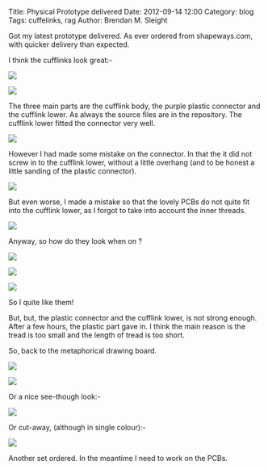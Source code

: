 Title: Physical Prototype delivered
Date: 2012-09-14 12:00
Category: blog
Tags: cuffelinks, rag
Author: Brendan M. Sleight

Got my latest prototype delivered. As ever ordered from shapeways.com, with quicker delivery than expected.

I think the cufflinks look great:-

<a href="images/Physical-Prototype-delivered/IMG_20120904_200227.jpg"><img src="images/Physical-Prototype-delivered/thumbnails/480x_/IMG_20120904_200227.jpg" /></a>

<a href="images/Physical-Prototype-delivered/IMG_20120904_200310.jpg"><img src="images/Physical-Prototype-delivered/thumbnails/480x_/IMG_20120904_200310.jpg" /></a>

The three main parts are the cufflink body, the purple plastic connector and the cufflink lower. As always the source files are in the repository. The cufflink lower fitted the connector very well.

<a href="images/Physical-Prototype-delivered/IMG_20120904_202424.jpg"><img src="images/Physical-Prototype-delivered/thumbnails/480x_/IMG_20120904_202424.jpg" /></a>

However I had made some mistake on the connector. In that the it did not screw in to the cufflink lower, without a little overhang (and to be honest a little sanding of the plastic connector).

<a href="images/Physical-Prototype-delivered/IMG_20120904_225411.jpg"><img src="images/Physical-Prototype-delivered/thumbnails/480x_/IMG_20120904_225411.jpg" /></a>

But even worse, I made a mistake so that the lovely PCBs  do not quite fit into the cufflink lower, as I forgot to take into account the inner threads.

<a href="images/Physical-Prototype-delivered/IMG_20120904_200456.jpg"><img src="images/Physical-Prototype-delivered/thumbnails/480x_/IMG_20120904_200456.jpg" /></a>

Anyway, so how do they look when on ?

<a href="images/Physical-Prototype-delivered/IMG_20120904_221645.jpg"><img src="images/Physical-Prototype-delivered/thumbnails/480x_/IMG_20120904_221645.jpg" /></a>

<a href="images/Physical-Prototype-delivered/IMG_20120904_221546.jpg"><img src="images/Physical-Prototype-delivered/thumbnails/480x_/IMG_20120904_221546.jpg" /></a>

<a href="images/Physical-Prototype-delivered/IMG_20120904_221558.jpg"><img src="images/Physical-Prototype-delivered/thumbnails/480x_/IMG_20120904_221558.jpg" /></a>

So I quite like them!

But, but, the plastic connector and the cufflink lower, is not strong enough. After a few hours, the plastic part gave in. I think the main reason is the tread is too small and the length of tread is too short.

So, back to the metaphorical drawing board.


<a href="images/Physical-Prototype-delivered/cuffelink_top.png"><img src="images/Physical-Prototype-delivered/thumbnails/480x_/cuffelink_top.png" /></a>

<a href="images/Physical-Prototype-delivered/cuffelink_bottom.png"><img src="images/Physical-Prototype-delivered/thumbnails/480x_/cuffelink_bottom.png" /></a>

Or a nice see-though look:-

<a href="images/Physical-Prototype-delivered/cuffelink_see_through1.png"><img src="images/Physical-Prototype-delivered/thumbnails/480x_/cuffelink_see_through1.png" /></a>

Or cut-away, (although in single colour):-

<a href="images/Physical-Prototype-delivered/cuffelink_see_through_cut_out.png"><img src="images/Physical-Prototype-delivered/thumbnails/480x_/cuffelink_see_through_cut_out.png" /></a>

Another set ordered. In the meantime I need to work on the PCBs.


